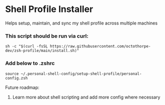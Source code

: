 # Shell Profile Installer
Helps setup, maintain, and sync my shell profile across multiple machines

### This script should be run via curl:
```
sh -c "$(curl -fsSL https://raw.githubusercontent.com/octothorpe-dev/zsh-profile/main/install.sh)"
```
### Add below to .zshrc
```
source ~/.personal-shell-config/setup-shell-profile/personal-config.zsh
```


Future roadmap:
1. Learn more about shell scripting and add more config where necessary